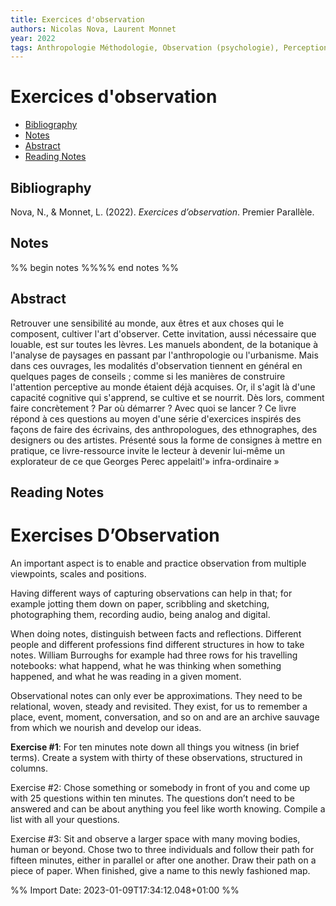 ```yaml
---
title: Exercices d'observation
authors: Nicolas Nova, Laurent Monnet
year: 2022
tags: Anthropologie Méthodologie, Observation (psychologie), Perception visuelle
---
```

# Exercices d'observation

- [Bibliography](#bibliography)
- [Notes](#notes)
- [Abstract](#abstract)
- [Reading Notes](#reading-notes)

## Bibliography
Nova, N., & Monnet, L. (2022). _Exercices d’observation_. Premier Parallèle.


## Notes
%% begin notes %%%% end notes %%


## Abstract
Retrouver une sensibilité au monde, aux êtres et aux choses qui le composent, cultiver l'art d'observer. Cette invitation, aussi nécessaire que louable, est sur toutes les lèvres. Les manuels abondent, de la botanique à l'analyse de paysages en passant par l'anthropologie ou l'urbanisme. Mais dans ces ouvrages, les modalités d'observation tiennent en général en quelques pages de conseils ; comme si les manières de construire l'attention perceptive au monde étaient déjà acquises. Or, il s'agit là d'une capacité cognitive qui s'apprend, se cultive et se nourrit. Dès lors, comment faire concrètement ? Par où démarrer ? Avec quoi se lancer ? Ce livre répond à ces questions au moyen d'une série d'exercices inspirés des façons de faire des écrivains, des anthropologues, des ethnographes, des designers ou des artistes. Présenté sous la forme de consignes à mettre en pratique, ce livre-ressource invite le lecteur à devenir lui-même un explorateur de ce que Georges Perec appelaitl'» infra-ordinaire »


## Reading Notes
# Exercises D’Observation

An important aspect is to enable and practice observation from multiple viewpoints, scales and positions.

Having different ways of capturing observations can help in that; for example jotting them down on paper, scribbling and sketching, photographing them, recording audio, being analog and digital.

When doing notes, distinguish between facts and reflections. Different people and different professions find different structures in how to take notes. William Burroughs for example had three rows for his travelling notebooks: what happend, what he was thinking when something happened, and what he was reading in a given moment. 

Observational notes can only ever be approximations. They need to be relational, woven, steady and revisited. They exist, for us to remember a place, event, moment, conversation, and so on and are an archive sauvage from which we nourish and develop our ideas. 

**Exercise #1**: For ten minutes note down all things you witness (in brief terms). Create a system with thirty of these observations, structured in columns. 

Exercise #2: Chose something or somebody in front of you and come up with 25 questions within ten minutes. The questions don’t need to be answered and can be about anything you feel like worth knowing. Compile a list with all your questions. 

Exercise #3: Sit and observe a larger space with many moving bodies, human or beyond. Chose two to three individuals and follow their path for fifteen minutes, either in parallel or after one another. Draw their path on a piece of paper. When finished, give a name to this newly fashioned map.


%% Import Date: 2023-01-09T17:34:12.048+01:00 %%
